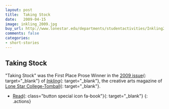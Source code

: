 ```yaml
---
layout: post
title:  Taking Stock
date:   2009-04-15
image: inkling_2009.jpg
buy_url: http://www.lonestar.edu/departments/studentactivities/Inkling2009.pdf
comments: false
categories:
- short-stories
---
```


## Taking Stock

"Taking Stock" was the First Place Prose Winner in the [2009 issue][inkling2009]{: target="_blank"} of [*Inkling*][inkling]{: target="_blank"}, the creative
arts magazine of [Lone Star College-Tomball][lsc]{: target="_blank"}.

- [Read][inkling2009]{: class="button special icon fa-book"}{: target="_blank"}
{: .actions}

<br />
<br />
<br />
<br />
<br />
<br />
<br />

[inkling2009]:http://www.lonestar.edu/departments/studentactivities/Inkling2009.pdf
[inkling]:http://www.lonestar.edu/past-inkling-issues.htm
[lsc]:http://www.lonestar.edu/tomball.htm
